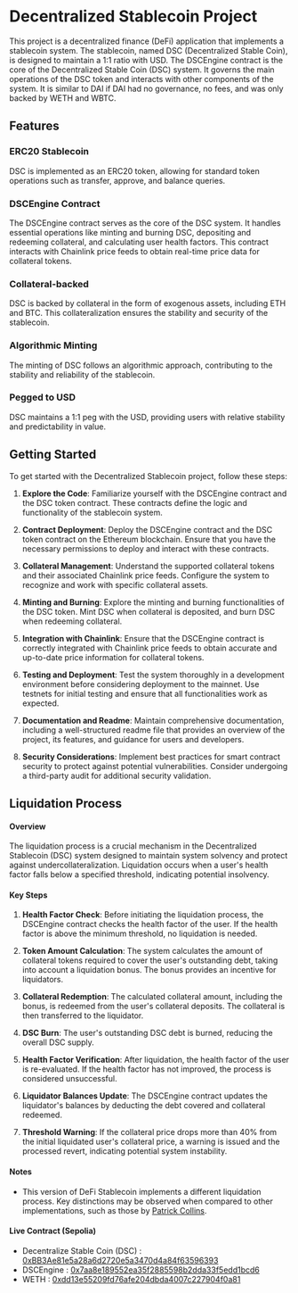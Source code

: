 # Decentralized Stablecoin Project

This project is a decentralized finance (DeFi) application that implements a stablecoin system. The stablecoin, named DSC (Decentralized Stable Coin), is designed to maintain a 1:1 ratio with USD. The DSCEngine contract is the core of the Decentralized Stable Coin (DSC) system. It governs the main operations of the DSC token and interacts with other components of the system. It is similar to DAI if DAI had no governance, no fees, and was only backed by WETH and WBTC.

## Features

### ERC20 Stablecoin

DSC is implemented as an ERC20 token, allowing for standard token operations such as transfer, approve, and balance queries.

### DSCEngine Contract

The DSCEngine contract serves as the core of the DSC system. It handles essential operations like minting and burning DSC, depositing and redeeming collateral, and calculating user health factors. This contract interacts with Chainlink price feeds to obtain real-time price data for collateral tokens.

### Collateral-backed

DSC is backed by collateral in the form of exogenous assets, including ETH and BTC. This collateralization ensures the stability and security of the stablecoin.

### Algorithmic Minting

The minting of DSC follows an algorithmic approach, contributing to the stability and reliability of the stablecoin.

### Pegged to USD

DSC maintains a 1:1 peg with the USD, providing users with relative stability and predictability in value.

## Getting Started

To get started with the Decentralized Stablecoin project, follow these steps:

1. **Explore the Code**: Familiarize yourself with the DSCEngine contract and the DSC token contract. These contracts define the logic and functionality of the stablecoin system.

2. **Contract Deployment**: Deploy the DSCEngine contract and the DSC token contract on the Ethereum blockchain. Ensure that you have the necessary permissions to deploy and interact with these contracts.

3. **Collateral Management**: Understand the supported collateral tokens and their associated Chainlink price feeds. Configure the system to recognize and work with specific collateral assets.

4. **Minting and Burning**: Explore the minting and burning functionalities of the DSC token. Mint DSC when collateral is deposited, and burn DSC when redeeming collateral.

5. **Integration with Chainlink**: Ensure that the DSCEngine contract is correctly integrated with Chainlink price feeds to obtain accurate and up-to-date price information for collateral tokens.

6. **Testing and Deployment**: Test the system thoroughly in a development environment before considering deployment to the mainnet. Use testnets for initial testing and ensure that all functionalities work as expected.

7. **Documentation and Readme**: Maintain comprehensive documentation, including a well-structured readme file that provides an overview of the project, its features, and guidance for users and developers.

8. **Security Considerations**: Implement best practices for smart contract security to protect against potential vulnerabilities. Consider undergoing a third-party audit for additional security validation.

## Liquidation Process

#### Overview

The liquidation process is a crucial mechanism in the Decentralized Stablecoin (DSC) system designed to maintain system solvency and protect against undercollateralization. Liquidation occurs when a user's health factor falls below a specified threshold, indicating potential insolvency.

#### Key Steps

1. **Health Factor Check**: Before initiating the liquidation process, the DSCEngine contract checks the health factor of the user. If the health factor is above the minimum threshold, no liquidation is needed.

2. **Token Amount Calculation**: The system calculates the amount of collateral tokens required to cover the user's outstanding debt, taking into account a liquidation bonus. The bonus provides an incentive for liquidators.

3. **Collateral Redemption**: The calculated collateral amount, including the bonus, is redeemed from the user's collateral deposits. The collateral is then transferred to the liquidator.

4. **DSC Burn**: The user's outstanding DSC debt is burned, reducing the overall DSC supply.

5. **Health Factor Verification**: After liquidation, the health factor of the user is re-evaluated. If the health factor has not improved, the process is considered unsuccessful.

6. **Liquidator Balances Update**: The DSCEngine contract updates the liquidator's balances by deducting the debt covered and collateral redeemed.

7. **Threshold Warning**: If the collateral price drops more than 40% from the initial liquidated user's collateral price, a warning is issued and the processed revert, indicating potential system instability.

#### Notes

- This version of DeFi Stablecoin implements a different liquidation process. Key distinctions may be observed when compared to other implementations, such as those by [Patrick Collins](https://github.com/Cyfrin/foundry-defi-stablecoin-f23).

#### Live Contract (Sepolia)

- Decentralize Stable Coin (DSC) : [0xBB3Ae81e5a28a6d2720e5a3470d4a84f63596393](https://sepolia.etherscan.io/address/0xbb3ae81e5a28a6d2720e5a3470d4a84f63596393)
- DSCEngine : [0x7aa8e189552ea35f2885598b2dda33f5edd1bcd6](https://sepolia.etherscan.io/address/0x7aa8e189552ea35f2885598b2dda33f5edd1bcd6)
- WETH : [0xdd13e55209fd76afe204dbda4007c227904f0a81](https://sepolia.etherscan.io/address/0xdd13e55209fd76afe204dbda4007c227904f0a81)
